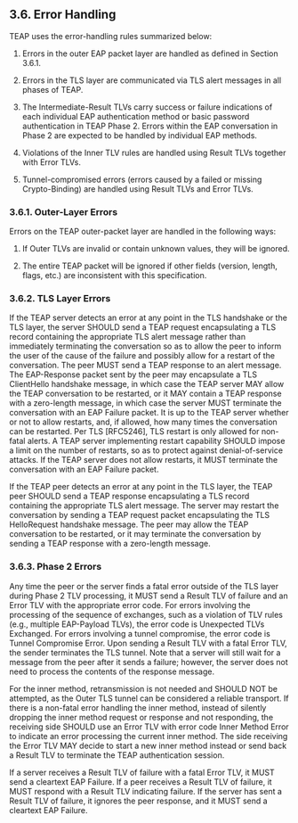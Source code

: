
## 3.6.  Error Handling

   TEAP uses the error-handling rules summarized below:

   1.  Errors in the outer EAP packet layer are handled as defined in
       Section 3.6.1.

   2.  Errors in the TLS layer are communicated via TLS alert messages
       in all phases of TEAP.

   3.  The Intermediate-Result TLVs carry success or failure indications
       of each individual EAP authentication method or basic password 
       authentication in TEAP Phase 2.  Errors within the EAP conversation 
       in Phase 2 are expected to be handled by individual EAP methods.

   4.  Violations of the Inner TLV rules are handled using Result TLVs
       together with Error TLVs.

   5.  Tunnel-compromised errors (errors caused by a failed or missing
       Crypto-Binding) are handled using Result TLVs and Error TLVs.

### 3.6.1.  Outer-Layer Errors

   Errors on the TEAP outer-packet layer are handled in the following
   ways:

   1.  If Outer TLVs are invalid or contain unknown values, they will be
       ignored.

   2.  The entire TEAP packet will be ignored if other fields (version,
       length, flags, etc.) are inconsistent with this specification.

### 3.6.2.  TLS Layer Errors

   If the TEAP server detects an error at any point in the TLS handshake
   or the TLS layer, the server SHOULD send a TEAP request encapsulating
   a TLS record containing the appropriate TLS alert message rather than
   immediately terminating the conversation so as to allow the peer to
   inform the user of the cause of the failure and possibly allow for a
   restart of the conversation.  The peer MUST send a TEAP response to
   an alert message.  The EAP-Response packet sent by the peer may
   encapsulate a TLS ClientHello handshake message, in which case the
   TEAP server MAY allow the TEAP conversation to be restarted, or it
   MAY contain a TEAP response with a zero-length message, in which case
   the server MUST terminate the conversation with an EAP Failure
   packet.  It is up to the TEAP server whether or not to allow
   restarts, and, if allowed, how many times the conversation can be
   restarted.  Per TLS [RFC5246], TLS restart is only allowed for non-
   fatal alerts.  A TEAP server implementing restart capability SHOULD
   impose a limit on the number of restarts, so as to protect against
   denial-of-service attacks.  If the TEAP server does not allow
   restarts, it MUST terminate the conversation with an EAP Failure
   packet.

   If the TEAP peer detects an error at any point in the TLS layer, the
   TEAP peer SHOULD send a TEAP response encapsulating a TLS record
   containing the appropriate TLS alert message.  The server may restart
   the conversation by sending a TEAP request packet encapsulating the
   TLS HelloRequest handshake message.  The peer may allow the TEAP
   conversation to be restarted, or it may terminate the conversation by
   sending a TEAP response with a zero-length message.

### 3.6.3.  Phase 2 Errors

   Any time the peer or the server finds a fatal error outside of the
   TLS layer during Phase 2 TLV processing, it MUST send a Result TLV of
   failure and an Error TLV with the appropriate error code.  For errors
   involving the processing of the sequence of exchanges, such as a
   violation of TLV rules (e.g., multiple EAP-Payload TLVs), the error
   code is Unexpected TLVs Exchanged.  For errors involving a tunnel
   compromise, the error code is Tunnel Compromise Error.  Upon sending
   a Result TLV with a fatal Error TLV, the sender terminates the TLS
   tunnel.  Note that a server will still wait for a message from the
   peer after it sends a failure; however, the server does not need to
   process the contents of the response message.

   For the inner method, retransmission is not needed and SHOULD NOT be
   attempted, as the Outer TLS tunnel can be considered a reliable
   transport.  If there is a non-fatal error handling the inner method,
   instead of silently dropping the inner method request or response and
   not responding, the receiving side SHOULD use an Error TLV with error
   code Inner Method Error to indicate an error processing the current
   inner method.  The side receiving the Error TLV MAY decide to start a
   new inner method instead or send back a Result TLV to terminate the
   TEAP authentication session.

   If a server receives a Result TLV of failure with a fatal Error TLV,
   it MUST send a cleartext EAP Failure.  If a peer receives a Result
   TLV of failure, it MUST respond with a Result TLV indicating failure.
   If the server has sent a Result TLV of failure, it ignores the peer
   response, and it MUST send a cleartext EAP Failure.
